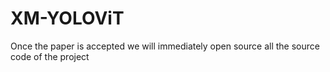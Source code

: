 # XM-YOLOViT
Once the paper is accepted we will immediately open source all the source code of the project
